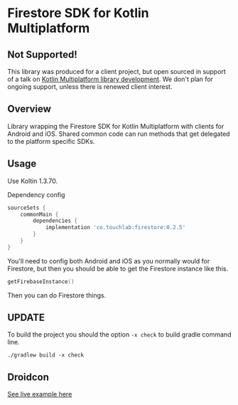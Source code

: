 # Firestore SDK for Kotlin Multiplatform

## Not Supported!

This library was produced for a client project, but open sourced in support of a talk on [Kotlin Multiplatform library development](https://vimeo.com/371460823). We don't plan for ongoing support, unless there is renewed client interest.

## Overview

Library wrapping the Firestore SDK for Kotlin Multiplatform with clients for Android and iOS. Shared common code can
run methods that get delegated to the platform specific SDKs.

## Usage

Use Koltin 1.3.70.

Dependency config

```groovy
sourceSets {
    commonMain {
        dependencies {
            implementation 'co.touchlab:firestore:0.2.5'
        }
    }
}
```

You'll need to config both Android and iOS as you normally would for Firestore, but then you should be able to get the
Firestore instance like this.

```kotlin
getFirebaseInstance()
```

Then you can do Firestore things.


## UPDATE

To build the project you should the option `-x check` to build gradle command line.

```
./gradlew build -x check
```


## Droidcon

[See live example here](https://github.com/touchlab/DroidconKotlin/blob/master/sessionize/lib/src/commonMain/kotlin/co/touchlab/sessionize/SponsorModel.kt#L25)
